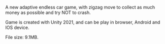 A new adaptive endless car game, with zigzag move to collect as much money as possible and try NOT to crash.

Game is created with Unity 2021, and can be play in browser, Android and IOS device.

File size: 9.1MB.
